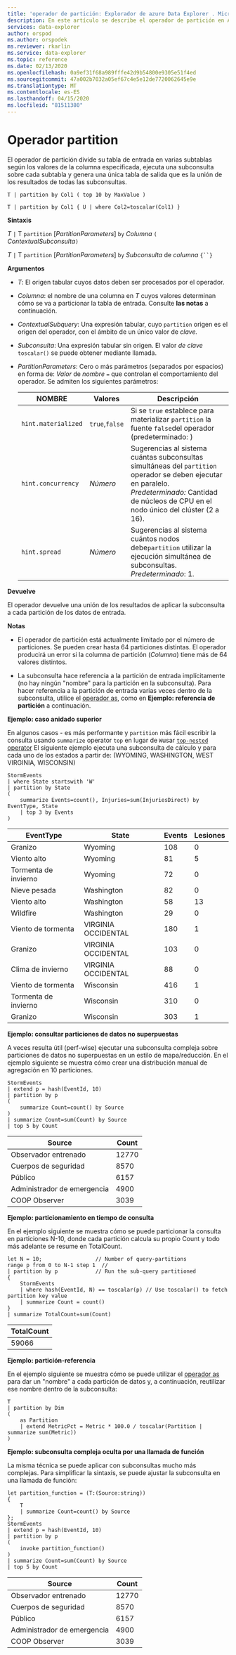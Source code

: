 ```yaml
---
title: 'operador de partición: Explorador de azure Data Explorer . Microsoft Docs'
description: En este artículo se describe el operador de partición en Azure Data Explorer.
services: data-explorer
author: orspod
ms.author: orspodek
ms.reviewer: rkarlin
ms.service: data-explorer
ms.topic: reference
ms.date: 02/13/2020
ms.openlocfilehash: 0a9ef31f68a989fffe42d9b54800e9305e51f4ed
ms.sourcegitcommit: 47a002b7032a05ef67c4e5e12de7720062645e9e
ms.translationtype: MT
ms.contentlocale: es-ES
ms.lasthandoff: 04/15/2020
ms.locfileid: "81511380"
---
```

# <a name="partition-operator"></a>Operador partition

El operador de partición divide su tabla de entrada en varias subtablas según los valores de la columna especificada, ejecuta una subconsulta sobre cada subtabla y genera una única tabla de salida que es la unión de los resultados de todas las subconsultas. 

```kusto
T | partition by Col1 ( top 10 by MaxValue )

T | partition by Col1 { U | where Col2=toscalar(Col1) }
```

**Sintaxis**

*T* `|` T `partition` [*PartitionParameters*] `by` *Columna* `(` *ContextualSubconsulta*`)`

*T* `|` T `partition` [*PartitionParameters*] `by` *Subconsulta* de *columna* `{``}`

**Argumentos**

* *T*: El origen tabular cuyos datos deben ser procesados por el operador.

* *Columna*: el nombre de una columna en *T* cuyos valores determinan cómo se va a particionar la tabla de entrada. Consulte **las notas** a continuación.

* *ContextualSubquery*: Una expresión tabular, cuyo `partition` origen es el origen del operador, con el ámbito de un único valor de *clave.*

* *Subconsulta*: Una expresión tabular sin origen. El valor *de clave* `toscalar()` se puede obtener mediante llamada.

* *PartitionParameters*: Cero o más parámetros (separados por espacios) en forma de: *Valor* de *nombre* `=` que controlan el comportamiento del operador. Se admiten los siguientes parámetros:

  |NOMBRE               |Valores         |Descripción|
  |-------------------|---------------|-----------|
  |`hint.materialized`|`true`,`false` |Si se `true` establece para materializar `partition` la fuente `false`del operador (predeterminado: )|
  |`hint.concurrency`|*Número*|Sugerencias al sistema cuántas subconsultas simultáneas del `partition` operador se deben ejecutar en paralelo. *Predeterminado:* Cantidad de núcleos de CPU en el nodo único del clúster (2 a 16).|
  |`hint.spread`|*Número*|Sugerencias al sistema cuántos nodos debe`partition` utilizar la ejecución simultánea de subconsultas. *Predeterminado*: 1.|

**Devuelve**

El operador devuelve una unión de los resultados de aplicar la subconsulta a cada partición de los datos de entrada.

**Notas**

* El operador de partición está actualmente limitado por el número de particiones.
  Se pueden crear hasta 64 particiones distintas.
  El operador producirá un error si la columna de partición (*Columna*) tiene más de 64 valores distintos.

* La subconsulta hace referencia a la partición de entrada implícitamente (no hay ningún "nombre" para la partición en la subconsulta). Para hacer referencia a la partición de entrada varias veces dentro de la subconsulta, utilice el [operador as](asoperator.md), como en **Ejemplo: referencia de partición** a continuación.

**Ejemplo: caso anidado superior**

En algunos casos - es más performante y `partition` más fácil escribir la consulta usando `summarize` operator `top` en lugar de `W`usar [ `top-nested` operator](topnestedoperator.md) El siguiente ejemplo ejecuta una subconsulta de cálculo y para cada uno de los estados a partir de: (WYOMING, WASHINGTON, WEST VIRGINIA, WISCONSIN)

```kusto
StormEvents
| where State startswith 'W'
| partition by State 
(
    summarize Events=count(), Injuries=sum(InjuriesDirect) by EventType, State
    | top 3 by Events 
) 

```
|EventType|State|Events|Lesiones|
|---|---|---|---|
|Granizo|Wyoming|108|0|
|Viento alto|Wyoming|81|5|
|Tormenta de invierno|Wyoming|72|0|
|Nieve pesada|Washington|82|0|
|Viento alto|Washington|58|13|
|Wildfire|Washington|29|0|
|Viento de tormenta|VIRGINIA OCCIDENTAL|180|1|
|Granizo|VIRGINIA OCCIDENTAL|103|0|
|Clima de invierno|VIRGINIA OCCIDENTAL|88|0|
|Viento de tormenta|Wisconsin|416|1|
|Tormenta de invierno|Wisconsin|310|0|
|Granizo|Wisconsin|303|1|

**Ejemplo: consultar particiones de datos no superpuestas**

A veces resulta útil (perf-wise) ejecutar una subconsulta compleja sobre particiones de datos no superpuestas en un estilo de mapa/reducción. En el ejemplo siguiente se muestra cómo crear una distribución manual de agregación en 10 particiones.

```kusto
StormEvents
| extend p = hash(EventId, 10)
| partition by p
(
    summarize Count=count() by Source 
)
| summarize Count=sum(Count) by Source
| top 5 by Count
```

|Source|Count|
|---|---|
|Observador entrenado|12770|
|Cuerpos de seguridad|8570|
|Público|6157|
|Administrador de emergencia|4900|
|COOP Observer|3039|

**Ejemplo: particionamiento en tiempo de consulta**

En el ejemplo siguiente se muestra cómo se puede particionar la consulta en particiones N-10, donde cada partición calcula su propio Count y todo más adelante se resume en TotalCount.

```kusto
let N = 10;                 // Number of query-partitions
range p from 0 to N-1 step 1  // 
| partition by p            // Run the sub-query partitioned 
{
    StormEvents 
    | where hash(EventId, N) == toscalar(p) // Use toscalar() to fetch partition key value
    | summarize Count = count()
}
| summarize TotalCount=sum(Count) 
```

|TotalCount|
|---|
|59066|


**Ejemplo: partición-referencia**

En el ejemplo siguiente se muestra cómo se puede utilizar el [operador as](asoperator.md) para dar un "nombre" a cada partición de datos y, a continuación, reutilizar ese nombre dentro de la subconsulta:

```kusto
T
| partition by Dim
(
    as Partition
    | extend MetricPct = Metric * 100.0 / toscalar(Partition | summarize sum(Metric))
)
```

**Ejemplo: subconsulta compleja oculta por una llamada de función**

La misma técnica se puede aplicar con subconsultas mucho más complejas. Para simplificar la sintaxis, se puede ajustar la subconsulta en una llamada de función:

```kusto
let partition_function = (T:(Source:string)) 
{
    T
    | summarize Count=count() by Source
};
StormEvents
| extend p = hash(EventId, 10)
| partition by p
(
    invoke partition_function()
)
| summarize Count=sum(Count) by Source
| top 5 by Count
```

|Source|Count|
|---|---|
|Observador entrenado|12770|
|Cuerpos de seguridad|8570|
|Público|6157|
|Administrador de emergencia|4900|
|COOP Observer|3039|